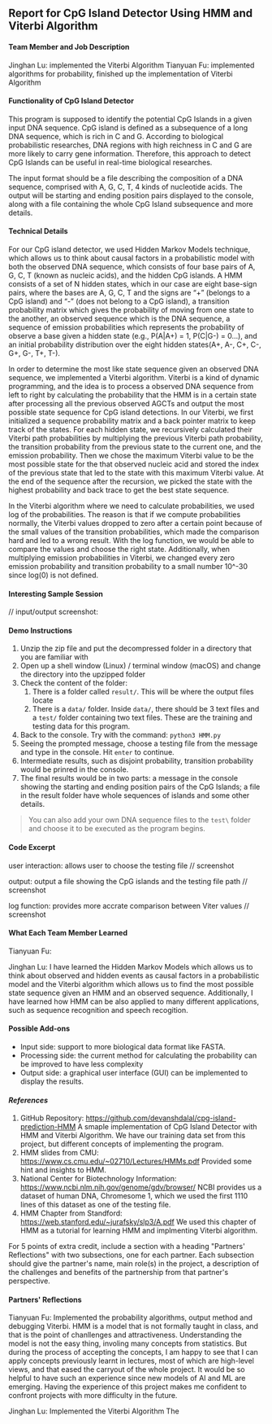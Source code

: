 ## Report for CpG Island Detector Using HMM and Viterbi Algorithm

#### Team Member and Job Description
Jinghan Lu: implemented the Viterbi Algorithm
Tianyuan Fu: implemented algorithms for probability, finished up the implementation of Viterbi Algorithm

#### Functionality of CpG Island Detector
This program is supposed to identify the potential CpG Islands in a given input DNA sequence. CpG island is defined as a subsequence of a long DNA sequence, which is rich in C and G. According to biological probabilistic researches, DNA regions with high reichness in C and G are more likely to carry gene information. Therefore, this approach to detect CpG Islands can be useful in real-time biological researches.

The input format should be a file describing the composition of a DNA sequence, comprised with A, G, C, T, 4 kinds of nucleotide acids.
The output will be starting and ending position pairs displayed to the console, along with a file containing the whole CpG Island subsequence and more details.

#### Technical Details
For our CpG island detector, we used Hidden Markov Models technique, which allows us to think about causal factors in a probabilistic model with both the observed DNA sequence, which consists of four base pairs of A, G, C, T (known as nucleic acids), and the hidden CpG islands. A HMM consists of a set of N hidden states, which in our case are eight base-sign pairs, where the bases are A, G, C, T and the signs are “+” (belongs to a CpG island) and “-” (does not belong to a CpG island), a transition probability matrix which gives the probability of moving from one state to the another, an observed sequence which is the DNA sequence, a sequence of emission probabilities which represents the probability of observe a base given a hidden state (e.g., P(A|A+) = 1, P(C|G-) = 0…), and an initial probability distribution over the eight hidden states(A+, A-, C+, C-, G+, G-, T+, T-).

In order to determine the most like state sequence given an observed DNA sequence, we implemented a Viterbi algorithm. Viterbi is a kind of dynamic programming, and the idea is to process a observed DNA sequence from left to right by calculating the probability that the HMM is in a certain state after processing all the previous observed AGCTs and output the most possible state sequence for CpG island detections. In our Viterbi, we first initialized a sequence probability matrix and a back pointer matrix to keep track of the states. For each hidden state, we recursively calculated their Viterbi path probabilities by multiplying the previous Viterbi path probability, the transition probability from the previous state to the current one, and the emission probability. Then we chose the maximum Viterbi value to be the most possible state for the that observed nucleic acid and stored the index of the previous state that led to the state with this maximum Viterbi value. At the end of the sequence after the recursion, we picked the state with the highest probability and back trace to get the best state sequence.

In the Viterbi algorithm where we need to calculate probabilities, we used log of the probabilities. The reason is that if we compute probabilities normally, the Viterbi values dropped to zero after a certain point because of the small values of the transition probabilities, which made the comparison hard and led to a wrong result. With the log function, we would be able to compare the values and choose the right state. Additionally, when multiplying emission probabilities in Viterbi, we changed every zero emission probability and transition probability to a small number 10^-30 since log(0) is not defined.


#### Interesting Sample Session
// input/output screenshot:

#### Demo Instructions
1. Unzip the zip file and put the decompressed folder in a directory that you are familiar with
1. Open up a shell window (Linux) / terminal window (macOS) and change the directory into the upzipped folder
1. Check the content of the folder: 
    1. There is a folder called `result/`. This will be where the output files locate
    1. There is a `data/` folder. Inside `data/`, there should be 3 text files and a `test/` folder containing two text files. These are the training and testing data for this program.
1. Back to the console. Try with the command:
`python3 HMM.py`
1. Seeing the prompted message, choose a testing file from the message and type in the console. Hit `enter` to continue.
1. Intermediate results, such as disjoint probability, transition probability would be prinred in the console. 
1. The final results would be in two parts: a message in the console showing the starting and ending position pairs of the CpG Islands; a file in the result folder have whole sequences of islands and some other details.
> You can also add your own DNA sequence files to the `test\` folder and choose it to be executed as the program begins.

#### Code Excerpt
user interaction: allows user to choose the testing file
// screenshot

output: output a file showing the CpG islands and the testing file path
// screenshot

log function: provides more accrate comparison between Viter values
// screenshot

#### What Each Team Member Learned
Tianyuan Fu:

Jinghan Lu: I have learned the Hidden Markov Models which allows us to think about observed and hidden events as causal factors in a probabilistic model and the Viterbi algorithm which allows us to find the most possible state sequence given an HMM and an observed sequence. Additionally, I have learned how HMM can be also applied to many different applications, such as sequence recognition and speech recogition.

#### Possible Add-ons
- Input side: support to more biological data format like FASTA.
- Processing side: the current method for calculating the probability can be improved to have less complexity
- Output side: a graphical user interface (GUI) can be implemented to display the results.

#### *References*
1. GitHub Repository: https://github.com/devanshdalal/cpg-island-prediction-HMM
A smaple implementation of CpG Island Detector with HMM and Viterbi Algorithm. We have our training data set from this project, but different concepts of implementing the program.
2. HMM slides from CMU: https://www.cs.cmu.edu/~02710/Lectures/HMMs.pdf
Provided some hint and insights to HMM.
3. National Center for Biotechnology Information: https://www.ncbi.nlm.nih.gov/genome/gdv/browser/
NCBI provides us a dataset of human DNA, Chromesome 1, which we used the first 1110 lines of this dataset as one of the testing file.
4. HMM Chapter from Standford: https://web.stanford.edu/~jurafsky/slp3/A.pdf
We used this chapter of HMM as a tutorial for learning HMM and implmenting Viterbi algorithm. 


For 5 points of extra credit, include a section with a heading "Partners' Reflections" with two subsections, one for each partner. Each subsection should give the partner's name, main role(s) in the project, a description of the challenges and benefits of the partnership from that partner's perspective.

#### Partners' Reflections
Tianyuan Fu: Implemented the probability algorithms, output method and debugging Viterbi.
HMM is a model that is not formally taught in class, and that is the point of chanllenges and attractiveness. Understanding the model is not the easy thing, involing many concepts from statistics. But during the process of accepting the concepts, I am happy to see that I can apply concepts previously learnt in lectures, most of which are high-level views, and that eased the carryout of the whole project. It would be so helpful to have such an experience since new models of AI and ML are emerging. Having the experience of this project makes me confident to confront projects with more difficulty in the future.

Jinghan Lu: Implemented the Viterbi Algorithm
The 